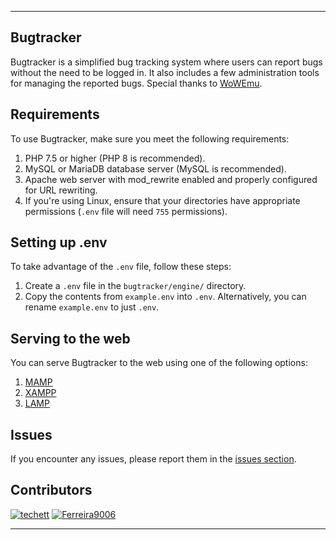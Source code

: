 

---

## Bugtracker

Bugtracker is a simplified bug tracking system where users can report bugs without the need to be logged in. It also includes a few administration tools for managing the reported bugs. Special thanks to [WoWEmu](https://wowemu.org).

## Requirements

To use Bugtracker, make sure you meet the following requirements:

1. PHP 7.5 or higher (PHP 8 is recommended).
2. MySQL or MariaDB database server (MySQL is recommended).
3. Apache web server with mod_rewrite enabled and properly configured for URL rewriting.
4. If you're using Linux, ensure that your directories have appropriate permissions (`.env` file will need `755` permissions).

## Setting up .env

To take advantage of the `.env` file, follow these steps:

1. Create a `.env` file in the `bugtracker/engine/` directory.
2. Copy the contents from `example.env` into `.env`. Alternatively, you can rename `example.env` to just `.env`.

## Serving to the web

You can serve Bugtracker to the web using one of the following options:

1. [MAMP](https://www.mamp.info/en/windows/)
2. [XAMPP](https://www.apachefriends.org/download.html)
3. [LAMP](https://www.digitalocean.com/community/tutorials/how-to-install-the-apache-web-server-on-ubuntu-20-04)

## Issues

If you encounter any issues, please report them in the [issues section](<link-to-issues-section>).

## Contributors

[![techett](https://github.com/techett.png?size=50)](https://github.com/techett)
[![Ferreira9006](https://github.com/Ferreira9006.png?size=50)](https://github.com/Ferreira9006)

---

